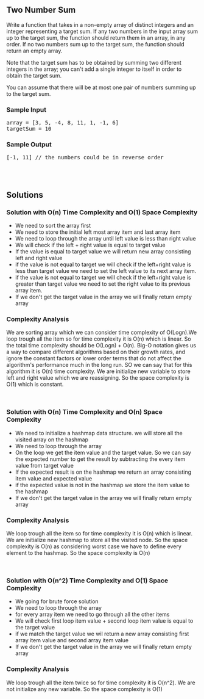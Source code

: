 <h2>Two Number Sum</h2>
<p>
  Write a function that takes in a non-empty array of distinct integers and an
  integer representing a target sum. If any two numbers in the input array sum
  up to the target sum, the function should return them in an array, in any
  order. If no two numbers sum up to the target sum, the function should return
  an empty array.
</p>
<p>
  Note that the target sum has to be obtained by summing two different integers
  in the array; you can't add a single integer to itself in order to obtain the
  target sum.
</p>
<p>
  You can assume that there will be at most one pair of numbers summing up to
  the target sum.
</p>
<h3>Sample Input</h3>
<pre><span>array</span> = [3, 5, -4, 8, 11, 1, -1, 6]
<span>targetSum</span> = 10
</pre>
<h3>Sample Output</h3>
<pre>[-1, 11] <span>// the numbers could be in reverse order</span>
</pre>

</br>
</br>
<h2>Solutions</h2>
<h3>Solution with O(n) Time Complexity and O(1) Space Complexity</h3>
<ul>
<li>We need to sort the array first</li>
<li>We need to store the initial left most array item and last array item</li>
<li>We need to loop through the array until left value is less than right value</li>
<li>We will check if the left + right value is equal to target value</li>
<li>If the value is equal to target value we will return new array consisting left and right value</li>
<li>if the value is not equal to target we will check if the left+right value is less than target value we need to set the left value to its next array item.</li>
<li>if the value is not equal to target we will check if the left+right value is greater than target value we need to set the right value to its previous array item.</li>
<li>If we don't get the target value in the array we will finally return empty array</li>
</ul>
<h3>Complexity Analysis</h3>
<p>We are sorting array which we can consider time complexity of O(Logn).We loop trough all the item so for time complexity it is O(n) which is linear. So the total time complexity should be O(Logn) + O(n). Big-O notation gives us a way to compare different algorithms based on their growth rates, and ignore the constant factors or lower order terms that do not affect the algorithm's performance much in the long run. SO we can say that for this algorithm it is O(n) time complexity. We are initialize new variable to store left and right value which we are reassigning. So the space complexity is O(1) which is constant.</p>

</br>
<h3>Solution with O(n) Time Complexity and O(n) Space Complexity</h3>
<ul>
<li>We need to initialize a hashmap data structure. we will store all the visited array on the hashmap</li>
<li>We need to loop through the array</li>
<li>On the loop we get the item value and the target value. So we can say the expected number to get the result by subtracting the every item value from target value</li>
<li>If the  expected result is on the hashmap we return an array consisting item value and expected value</li>
<li>if the expected value is not in the hashmap we store the item value to the hashmap</li>
<li>If we don't get the target value in the array we will finally return empty array</li>
</ul>
<h3>Complexity Analysis</h3>
<p>We loop trough all the item so for time complexity it is O(n) which is linear. We are initialize new hashmap to store all the visited node. So the space complexity is O(n) as considering worst case we have to define every element to the hashmap. So the space complexity is O(n)</p>
</br>
<h3>Solution with O(n^2) Time Complexity and O(1) Space Complexity</h3>
<ul>
<li>We going for brute force solution</li>
<li>We need to loop through the array</li>
<li>for every array item we need to go through all the other items</li>
<li>We will check first loop item value + second loop item value is equal to the target value</li>
<li>if we match the target value we wil return a new array consisting first array item value and second array item value</li>
<li>If we don't get the target value in the array we will finally return empty array</li>
</ul>
<h3>Complexity Analysis</h3>
<p>We loop trough all the item  twice so for time complexity it is O(n^2). We are not initialize any new variable. So the space complexity is O(1)</p>
